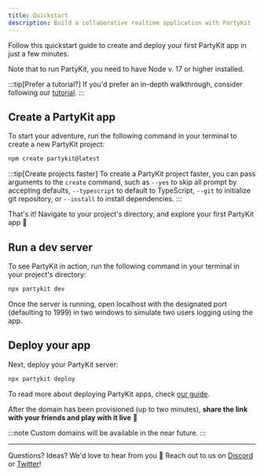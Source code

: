 ```yaml
---
title: Quickstart
description: Build a collaborative realtime application with PartyKit
---
```


Follow this quickstart guide to create and deploy your first PartyKit app in just a few minutes.

Note that to run PartyKit, you need to have Node v. 17 or higher installed.

:::tip[Prefer a tutorial?]
If you'd prefer an in-depth walkthrough, consider following our [tutorial](/tutorials/add-partykit-to-a-nextjs-app).
:::

## Create a PartyKit app

To start your adventure, run the following command in your terminal to create a new PartyKit project:

```bash
npm create partykit@latest
```

:::tip[Create projects faster]
To create a PartyKit project faster, you can pass arguments to the `create` command, such as `--yes` to skip all prompt by accepting defaults, `--typescript` to default to TypeScript, `--git` to initialize git repository, or `--install` to install dependencies.
:::

That's it! Navigate to your project's directory, and explore your first PartyKit app 🥳

## Run a dev server

To see PartyKit in action, run the following command in your terminal in your project's directory:

```bash
npx partykit dev
```

Once the server is running, open localhost with the designated port (defaulting to 1999) in two windows to simulate two users logging using the app.

## Deploy your app

Next, deploy your PartyKit server:

```bash
npx partykit deploy
```

To read more about deploying PartyKit apps, check <a href="/guides/deploying-your-partykit-server/" target="_blank" rel="noopener noreferrer">our guide</a>.

After the domain has been provisioned (up to two minutes), **share the link with your friends and play with it live** 🥳

:::note
Custom domains will be available in the near future.
:::

---

Questions? Ideas? We'd love to hear from you 🎈 Reach out to us on [Discord](https://discord.gg/KDZb7J4uxJ) or [Twitter](https://twitter.com/partykit_io)!
